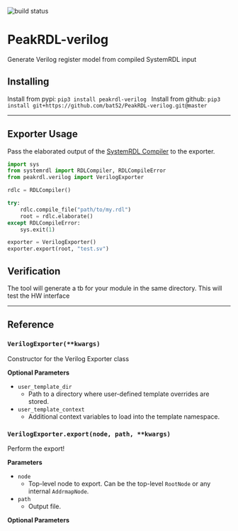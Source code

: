 ![build status](https://github.com/bat52/PeakRDL-verilog/actions/workflows/actions.yml/badge.svg)

# PeakRDL-verilog
Generate Verilog register model from compiled SystemRDL input

## Installing
Install from pypi:
    ```pip3 install peakrdl-verilog
    ```
Install from github:
    ```pip3 install git+https://github.com/bat52/PeakRDL-verilog.git@master
    ```

--------------------------------------------------------------------------------

## Exporter Usage
Pass the elaborated output of the [SystemRDL Compiler](http://systemrdl-compiler.readthedocs.io)
to the exporter.

```python
import sys
from systemrdl import RDLCompiler, RDLCompileError
from peakrdl.verilog import VerilogExporter

rdlc = RDLCompiler()

try:
    rdlc.compile_file("path/to/my.rdl")
    root = rdlc.elaborate()
except RDLCompileError:
    sys.exit(1)

exporter = VerilogExporter()
exporter.export(root, "test.sv")
```

## Verification
The tool will generate a tb for your module in the same directory. This will test the HW interface

--------------------------------------------------------------------------------

## Reference

### `VerilogExporter(**kwargs)`
Constructor for the Verilog Exporter class

**Optional Parameters**

* `user_template_dir`
    * Path to a directory where user-defined template overrides are stored.
* `user_template_context`
    * Additional context variables to load into the template namespace.

### `VerilogExporter.export(node, path, **kwargs)`
Perform the export!

**Parameters**

* `node`
    * Top-level node to export. Can be the top-level `RootNode` or any internal `AddrmapNode`.
* `path`
    * Output file.

**Optional Parameters**

